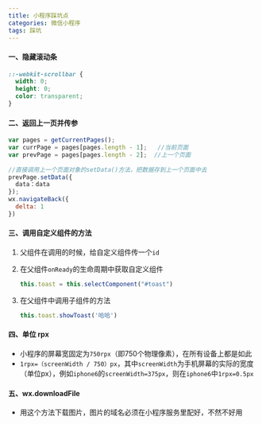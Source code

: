 ```yaml
---
title: 小程序踩坑点
categories: 微信小程序
tags: 踩坑
---
```


#### 一、隐藏滚动条

```scss
::-webkit-scrollbar {
  width: 0;
  height: 0;
  color: transparent;
}
```
<!-- more -->

#### 二、返回上一页并传参

```js
var pages = getCurrentPages();
var currPage = pages[pages.length - 1];   //当前页面
var prevPage = pages[pages.length - 2];  //上一个页面
 
//直接调用上一个页面对象的setData()方法，把数据存到上一个页面中去
prevPage.setData({
  data：data
});
wx.navigateBack({
  delta: 1
})
```


#### 三、调用自定义组件的方法

1. 父组件在调用的时候，给自定义组件传一个`id`

2. 在父组件`onReady`的生命周期中获取自定义组件

   ```js
   this.toast = this.selectComponent("#toast")
   ```

3. 在父组件中调用子组件的方法

   ```js
   this.toast.showToast('哈哈')
   ```


#### 四、单位 rpx

- 小程序的屏幕宽固定为`750rpx`（即750个物理像素），在所有设备上都是如此
- `1rpx=（screenWidth / 750）px`，其中`screenWidth`为手机屏幕的实际的宽度（单位px），例如`iphone6`的`screenWidth=375px`，则在`iphone6`中`1rpx=0.5px`


#### 五、wx.downloadFile

- 用这个方法下载图片，图片的域名必须在小程序服务里配好，不然不好用